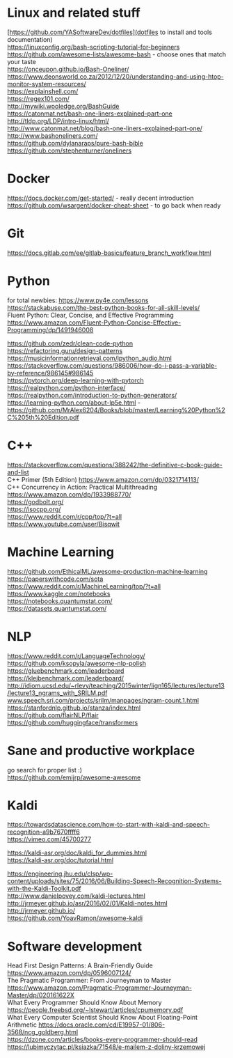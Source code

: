 # Linux and related stuff  
  
[https://github.com/YASoftwareDev/dotfiles](dotfiles to install and tools documentation)  
https://linuxconfig.org/bash-scripting-tutorial-for-beginners  
https://github.com/awesome-lists/awesome-bash - choose ones that match your taste  
https://onceupon.github.io/Bash-Oneliner/  
https://www.deonsworld.co.za/2012/12/20/understanding-and-using-htop-monitor-system-resources/  
https://explainshell.com/  
https://regex101.com/  
http://mywiki.wooledge.org/BashGuide  
https://catonmat.net/bash-one-liners-explained-part-one  
http://tldp.org/LDP/intro-linux/html/  
http://www.catonmat.net/blog/bash-one-liners-explained-part-one/  
http://www.bashoneliners.com/  
https://github.com/dylanaraps/pure-bash-bible  
https://github.com/stephenturner/oneliners  
  
# Docker  
  
https://docs.docker.com/get-started/ - really decent introduction  
https://github.com/wsargent/docker-cheat-sheet - to go back when ready  
  
# Git  
  
https://docs.gitlab.com/ee/gitlab-basics/feature_branch_workflow.html  
  
# Python  
  
for total newbies: https://www.py4e.com/lessons   
https://stackabuse.com/the-best-python-books-for-all-skill-levels/   
Fluent Python: Clear, Concise, and Effective Programming	https://www.amazon.com/Fluent-Python-Concise-Effective-Programming/dp/1491946008  
  
https://github.com/zedr/clean-code-python  
https://refactoring.guru/design-patterns  
https://musicinformationretrieval.com/ipython_audio.html  
https://stackoverflow.com/questions/986006/how-do-i-pass-a-variable-by-reference/986145#986145  
https://pytorch.org/deep-learning-with-pytorch  
https://realpython.com/python-interface/  
https://realpython.com/introduction-to-python-generators/  
https://learning-python.com/about-lp5e.html - https://github.com/MrAlex6204/Books/blob/master/Learning%20Python%2C%205th%20Edition.pdf  
  
# C++  
  
  
https://stackoverflow.com/questions/388242/the-definitive-c-book-guide-and-list  
C++ Primer (5th Edition)	https://www.amazon.com/dp/0321714113/  
C++ Concurrency in Action: Practical Multithreading	https://www.amazon.com/dp/1933988770/  
https://godbolt.org/  
https://isocpp.org/  
https://www.reddit.com/r/cpp/top/?t=all  
https://www.youtube.com/user/Bisqwit  
  
# Machine Learning  
  
https://github.com/EthicalML/awesome-production-machine-learning  
https://paperswithcode.com/sota  
https://www.reddit.com/r/MachineLearning/top/?t=all  
https://www.kaggle.com/notebooks  
https://notebooks.quantumstat.com/  
https://datasets.quantumstat.com/  
  
# NLP  
  
https://www.reddit.com/r/LanguageTechnology/  
https://github.com/ksopyla/awesome-nlp-polish  
https://gluebenchmark.com/leaderboard  
https://klejbenchmark.com/leaderboard/  
http://idiom.ucsd.edu/~rlevy/teaching/2015winter/lign165/lectures/lecture13/lecture13_ngrams_with_SRILM.pdf  
www.speech.sri.com/projects/srilm/manpages/ngram-count.1.html  
https://stanfordnlp.github.io/stanza/index.html  
https://github.com/flairNLP/flair  
https://github.com/huggingface/transformers  
  
# Sane and productive workplace  
  
go search for proper list :)  
https://github.com/emijrp/awesome-awesome  
  
# Kaldi  
  
https://towardsdatascience.com/how-to-start-with-kaldi-and-speech-recognition-a9b7670ffff6  
https://vimeo.com/45700277  
  
https://kaldi-asr.org/doc/kaldi_for_dummies.html  
https://kaldi-asr.org/doc/tutorial.html  
  
https://engineering.jhu.edu/clsp/wp-content/uploads/sites/75/2016/06/Building-Speech-Recognition-Systems-with-the-Kaldi-Toolkit.pdf  
http://www.danielpovey.com/kaldi-lectures.html  
http://jrmeyer.github.io/asr/2016/02/01/Kaldi-notes.html  
http://jrmeyer.github.io/  
https://github.com/YoavRamon/awesome-kaldi  
  
# Software development  
  
Head First Design Patterns: A Brain-Friendly Guide	https://www.amazon.com/dp/0596007124/  
The Pragmatic Programmer: From Journeyman to Master	https://www.amazon.com/Pragmatic-Programmer-Journeyman-Master/dp/020161622X  
What Every Programmer Should Know About Memory	https://people.freebsd.org/~lstewart/articles/cpumemory.pdf  
What Every Computer Scientist Should Know About Floating-Point Arithmetic 	https://docs.oracle.com/cd/E19957-01/806-3568/ncg_goldberg.html  
https://dzone.com/articles/books-every-programmer-should-read  
https://lubimyczytac.pl/ksiazka/71548/e-mailem-z-doliny-krzemowej  
